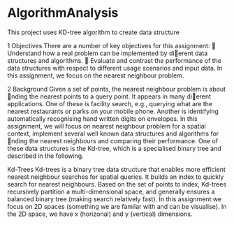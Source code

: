 # AlgorithmAnalysis
This project uses KD-tree algorithm to create data structure

1 Objectives
  There are a number of key objectives for this assignment:
   Understand how a real problem can be implemented by dierent data structures and algorithms.
   Evaluate and contrast the performance of the data structures with respect to different usage scenarios and input data.
  In this assignment, we focus on the nearest neighbour problem.

2 Background
  Given a set of points, the nearest neighbour problem is about nding the nearest points to a query
  point. It appears in many dierent applications. One of these is facility search, e.g., querying what
  are the nearest restaurants or parks on your mobile phone. Another is identifying automatically
  recognising hand written digits on envelopes. In this assignment, we will focus on nearest neighbour
  problem for a spatial context, implement several well known data structures and algorithms for nding
  the nearest neighbours and comparing their performance. One of these data structures is the Kd-tree,
  which is a specialised binary tree and described in the following.

Kd-Trees
  Kd-trees is a binary tree data structure that enables more efficient nearest neighbour searches for 
  spatial queries. It builds an index to quickly search for nearest neighbours. Based on the set of points
  to index, Kd-trees recursively partition a multi-dimensional space, and generally ensures a balanced
  binary tree (making search relatively fast). In this assignment we focus on 2D spaces (something
  we are familar with and can be visualise). In the 2D space, we have x (horizonal) and y (vertical)
  dimensions.

